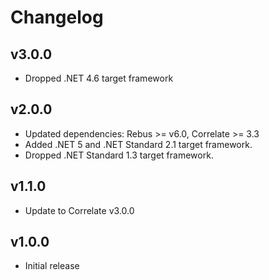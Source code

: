 # Changelog

## v3.0.0

- Dropped .NET 4.6 target framework

## v2.0.0

- Updated dependencies: Rebus >= v6.0, Correlate >= 3.3
- Added .NET 5 and .NET Standard 2.1 target framework.
- Dropped .NET Standard 1.3 target framework.

## v1.1.0

- Update to Correlate v3.0.0

## v1.0.0

- Initial release
